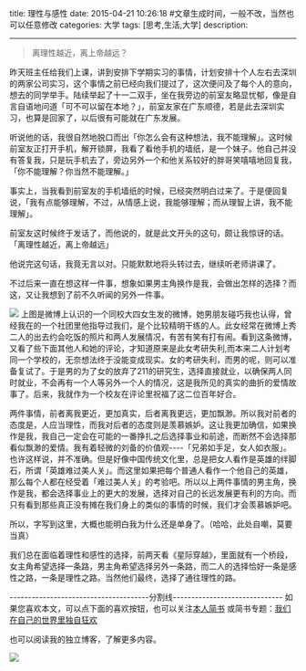 title: 理性与感性
date: 2015-04-21 10:26:18 #文章生成时间，一般不改，当然也可以任意修改
categories:  大学
tags: [思考,生活,大学] 
description: 

---

>离理性越近，离上帝越远？

昨天班主任给我们上课，讲到安排下学期实习的事情，计划安排十个人左右去深圳的两家公司实习，这个事情之前已经向我们提过了，这次便问及了每个人的意向，想去的同学举手。陆续举起了十一二双手，坐在我旁边的前室友略显忧郁，像是自言自语地问道「可不可以留在本地？」，前室友家在广东顺德，若是此去深圳实习，也算是回家了，以后很有可能就在广东发展。

听说他的话，我很自然地脱口而出「你怎么会有这种想法，我不能理解」。这时候前室友正打开手机，解开锁屏，我看了看他手机的墙纸，是一个妹子。他自己并没有答复我，只是玩手机去了，旁边另外一个和他关系较好的胖哥笑嘻嘻地回复我，「你不能理解？你当然不能理解。」

事实上，当我看到前室友的手机墙纸的时候，已经突然明白过来了。于是便回复说，「我有点能够理解，不过，从情感上说，我能够理解；而从理智上讲，我不能理解」。

前室友这时候终于发话了，而他说的，就是此文开头的这句，颇让我惊讶的话。「离理性越近，离上帝越远」

他说完这句话，我竟无言以对。只能默默地将头转过去，继续听老师讲课了。

不过后来一直在想这样一件事，想象如果男主角换作是我，会做出怎样的选择？而这，又让我想到了前不久听闻的另外一件事。

![](http://hktkdy.qiniudn.com/ganxing.jpg)
上图是微博上认识的一个同校大四女生发的微博，她男朋友碰巧我也认得，曾经我在的一个社团里他指导过我们，是个比较精明干练的人。此女经常在微博上秀二人的出去约会吃饭的照片和两人发展情况，有苦有笑有打有闹。看到这条微博，又看了些下面其他人和她的评论，才知道原来是此女考研失利,而本来二人计划考同一个学校的，无奈想法终于没能变成现实。女的考研失利，而男的呢，则可以准备复试了。于是男的为了女的放弃了211的研究生，选择直接就业，以确保两人同时就业，不会再有一个人等另外一个人的情况，这是我所见的真实的曲折的爱情故事了。后来，我就作为一个校友在评论里祝福了这二位百年好合。

两件事情，前者离我更近，更加真实，后者离我更远，更加飘渺。所以我对前者的态度是，人应当理性，而我对后者的态度则是羡慕嫉妒。这让我更加确信，如果换作是我，我自己一定会在可能的一番挣扎之后选择事业和前途，而断然不会选择那看似飘渺的爱情。我有着轻微的刘备的价值观----「兄弟如手足，女人如衣服」。也许这样说，并不准确。但是好像中国传统文化里，总是把女人看作是英雄的绊脚石，所谓「英雄难过美人关」。而这里如果把每个普通人看作一个他自己的英雄，那么每个人都在经受着「难过美人关」的考验吧。所以以上两件事情的男主角，换作是我，都会选择事业上的更大的发展，选择对自己的长远发展更有利的方向。而只有看到那些真正没有摊在我们身上的类似的事情的时候，我们才会羡慕嫉妒吧。


所以，字写到这里，大概也能明白我为什么还是单身了。（哈哈，此处自嘲，莫要当真）

我们总在面临着理性和感性的选择，前两天看《星际穿越》，里面就有一个桥段，女主角希望选择一条路，男主角希望选择另外一条路，而二人的选择恰好一条是感性之路，一条是理性之路。当然他们最终，选择了通往理性的路。


--------------------------------------分割线------------------------------
如果您喜欢本文，可以点下面的喜欢按钮，也可以关注[本人简书](http://www.jianshu.com/users/1c26e9e36267/latest_articles)
或简书专题：[我们在自己的世界里独自狂欢](http://www.jianshu.com/collection/7b424559990a)

也可以阅读我的独立博客，了解更多内容。

[![](http://hktkdy.qiniudn.com/slogan.jpg)](http://hktkdy.com)



